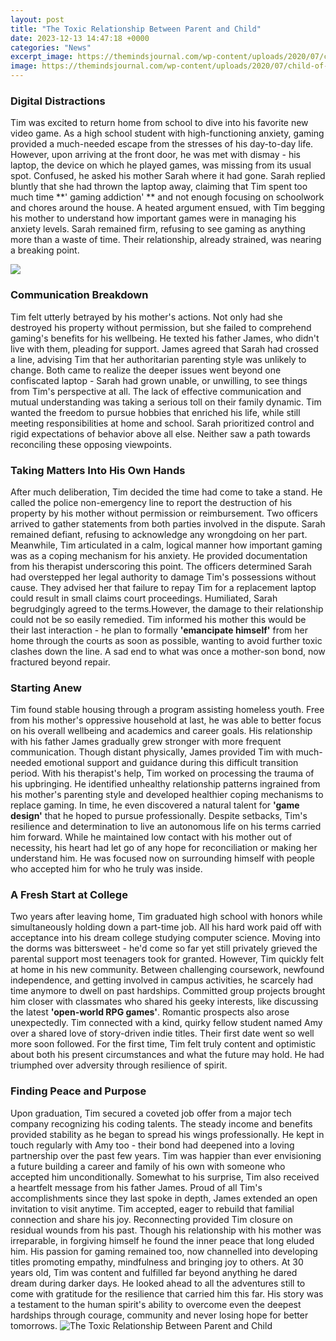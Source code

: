 ```yaml
---
layout: post
title: "The Toxic Relationship Between Parent and Child"
date: 2023-12-13 14:47:18 +0000
categories: "News"
excerpt_image: https://themindsjournal.com/wp-content/uploads/2020/07/child-of-toxic-parents-info-653x1024.jpg
image: https://themindsjournal.com/wp-content/uploads/2020/07/child-of-toxic-parents-info-653x1024.jpg
---
```


### Digital Distractions
Tim was excited to return home from school to dive into his favorite new video game. As a high school student with high-functioning anxiety, gaming provided a much-needed escape from the stresses of his day-to-day life. However, upon arriving at the front door, he was met with dismay - his laptop, the device on which he played games, was missing from its usual spot. Confused, he asked his mother Sarah where it had gone.
Sarah replied bluntly that she had thrown the laptop away, claiming that Tim spent too much time **' gaming addiction' ** and not enough focusing on schoolwork and chores around the house. A heated argument ensued, with Tim begging his mother to understand how important games were in managing his anxiety levels. Sarah remained firm, refusing to see gaming as anything more than a waste of time. Their relationship, already strained, was nearing a breaking point.

![](https://www.livewellwithsharonmartin.com/wp-content/uploads/2018/07/15-Signs-You-Have-a-Toxic-Parent.jpg)
### Communication Breakdown 
Tim felt utterly betrayed by his mother's actions. Not only had she destroyed his property without permission, but she failed to comprehend gaming's benefits for his wellbeing. He texted his father James, who didn't live with them, pleading for support. James agreed that Sarah had crossed a line, advising Tim that her authoritarian parenting style was unlikely to change. Both came to realize the deeper issues went beyond one confiscated laptop - Sarah had grown unable, or unwilling, to see things from Tim's perspective at all. 
The lack of effective communication and mutual understanding was taking a serious toll on their family dynamic. Tim wanted the freedom to pursue hobbies that enriched his life, while still meeting responsibilities at home and school. Sarah prioritized control and rigid expectations of behavior above all else. Neither saw a path towards reconciling these opposing viewpoints.
### Taking Matters Into His Own Hands
After much deliberation, Tim decided the time had come to take a stand. He called the police non-emergency line to report the destruction of his property by his mother without permission or reimbursement. Two officers arrived to gather statements from both parties involved in the dispute. 
Sarah remained defiant, refusing to acknowledge any wrongdoing on her part. Meanwhile, Tim articulated in a calm, logical manner how important gaming was as a coping mechanism for his anxiety. He provided documentation from his therapist underscoring this point. The officers determined Sarah had overstepped her legal authority to damage Tim's possessions without cause. They advised her that failure to repay Tim for a replacement laptop could result in small claims court proceedings.
Humiliated, Sarah begrudgingly agreed to the terms.However, the damage to their relationship could not be so easily remedied. Tim informed his mother this would be their last interaction - he plan to formally **'emancipate himself'** from her home through the courts as soon as possible, wanting to avoid further toxic clashes down the line. A sad end to what was once a mother-son bond, now fractured beyond repair.
### Starting Anew 
Tim found stable housing through a program assisting homeless youth. Free from his mother's oppressive household at last, he was able to better focus on his overall wellbeing and academics and career goals. 
His relationship with his father James gradually grew stronger with more frequent communication. Though distant physically, James provided Tim with much-needed emotional support and guidance during this difficult transition period. 
With his therapist's help, Tim worked on processing the trauma of his upbringing. He identified unhealthy relationship patterns ingrained from his mother's parenting style and developed healthier coping mechanisms to replace gaming. In time, he even discovered a natural talent for **'game design'** that he hoped to pursue professionally.
Despite setbacks, Tim's resilience and determination to live an autonomous life on his terms carried him forward. While he maintained low contact with his mother out of necessity, his heart had let go of any hope for reconciliation or making her understand him. He was focused now on surrounding himself with people who accepted him for who he truly was inside.
### A Fresh Start at College 
Two years after leaving home, Tim graduated high school with honors while simultaneously holding down a part-time job. All his hard work paid off with acceptance into his dream college studying computer science. Moving into the dorms was bittersweet - he'd come so far yet still privately grieved the parental support most teenagers took for granted.
However, Tim quickly felt at home in his new community. Between challenging coursework, newfound independence, and getting involved in campus activities, he scarcely had time anymore to dwell on past hardships. Committed group projects brought him closer with classmates who shared his geeky interests, like discussing the latest **'open-world RPG games'**. 
Romantic prospects also arose unexpectedly. Tim connected with a kind, quirky fellow student named Amy over a shared love of story-driven indie titles. Their first date went so well more soon followed. For the first time, Tim felt truly content and optimistic about both his present circumstances and what the future may hold. He had triumphed over adversity through resilience of spirit.
### Finding Peace and Purpose
Upon graduation, Tim secured a coveted job offer from a major tech company recognizing his coding talents. The steady income and benefits provided stability as he began to spread his wings professionally. 
He kept in touch regularly with Amy too - their bond had deepened into a loving partnership over the past few years. Tim was happier than ever envisioning a future building a career and family of his own with someone who accepted him unconditionally. 
Somewhat to his surprise, Tim also received a heartfelt message from his father James. Proud of all Tim's accomplishments since they last spoke in depth, James extended an open invitation to visit anytime. Tim accepted, eager to rebuild that familial connection and share his joy.
Reconnecting provided Tim closure on residual wounds from his past. Though his relationship with his mother was irreparable, in forgiving himself he found the inner peace that long eluded him. His passion for gaming remained too, now channelled into developing titles promoting empathy, mindfulness and bringing joy to others. 
At 30 years old, Tim was content and fulfilled far beyond anything he dared dream during darker days. He looked ahead to all the adventures still to come with gratitude for the resilience that carried him this far. His story was a testament to the human spirit's ability to overcome even the deepest hardships through courage, community and never losing hope for better tomorrows.
![The Toxic Relationship Between Parent and Child](https://themindsjournal.com/wp-content/uploads/2020/07/child-of-toxic-parents-info-653x1024.jpg)